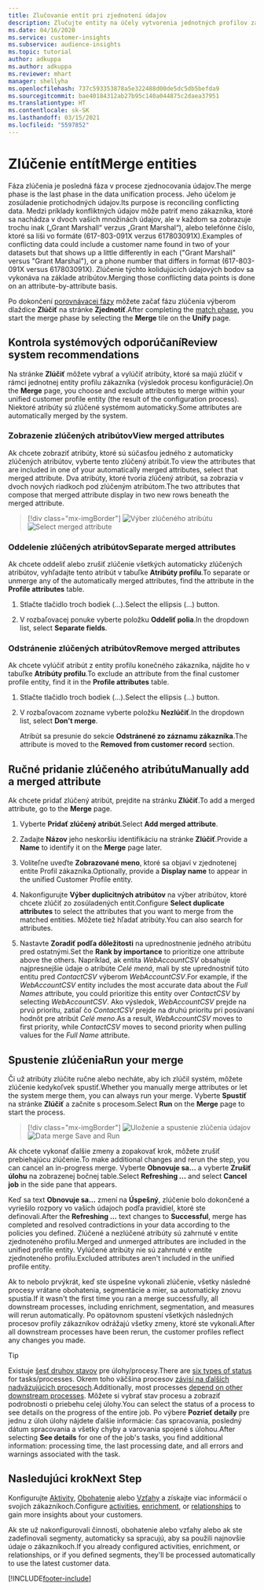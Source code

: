 ```yaml
---
title: Zlučovanie entít pri zjednotení údajov
description: Zlučujte entity na účely vytvorenia jednotných profilov zákazníkov.
ms.date: 04/16/2020
ms.service: customer-insights
ms.subservice: audience-insights
ms.topic: tutorial
author: adkuppa
ms.author: adkuppa
ms.reviewer: mhart
manager: shellyha
ms.openlocfilehash: 737c593353878a5e322488d00de5dc5db5befda9
ms.sourcegitcommit: bae40184312ab27b95c140a044875c2daea37951
ms.translationtype: HT
ms.contentlocale: sk-SK
ms.lasthandoff: 03/15/2021
ms.locfileid: "5597852"
---
```

# <a name="merge-entities"></a><span data-ttu-id="f38fa-103">Zlúčenie entít</span><span class="sxs-lookup"><span data-stu-id="f38fa-103">Merge entities</span></span>

<span data-ttu-id="f38fa-104">Fáza zlúčenia je posledná fáza v procese zjednocovania údajov.</span><span class="sxs-lookup"><span data-stu-id="f38fa-104">The merge phase is the last phase in the data unification process.</span></span> <span data-ttu-id="f38fa-105">Jeho účelom je zosúladenie protichodných údajov.</span><span class="sxs-lookup"><span data-stu-id="f38fa-105">Its purpose is reconciling conflicting data.</span></span> <span data-ttu-id="f38fa-106">Medzi príklady konfliktných údajov môže patriť meno zákazníka, ktoré sa nachádza v dvoch vašich množinách údajov, ale v každom sa zobrazuje trochu inak („Grant Marshall“ verzus „Grant Marshal“), alebo telefónne číslo, ktoré sa líši vo formáte (617-803-091X verzus 617803091X).</span><span class="sxs-lookup"><span data-stu-id="f38fa-106">Examples of conflicting data could include a customer name found in two of your datasets but that shows up a little differently in each ("Grant Marshall" versus "Grant Marshal"), or a phone number that differs in format (617-803-091X versus 617803091X).</span></span> <span data-ttu-id="f38fa-107">Zlúčenie týchto kolidujúcich údajových bodov sa vykonáva na základe atribútov.</span><span class="sxs-lookup"><span data-stu-id="f38fa-107">Merging those conflicting data points is done on an attribute-by-attribute basis.</span></span>

<span data-ttu-id="f38fa-108">Po dokončení [porovnávacej fázy](match-entities.md) môžete začať fázu zlúčenia výberom dlaždice **Zlúčiť** na stránke **Zjednotiť**.</span><span class="sxs-lookup"><span data-stu-id="f38fa-108">After completing the [match phase](match-entities.md), you start the merge phase by selecting the **Merge** tile on the **Unify** page.</span></span>

## <a name="review-system-recommendations"></a><span data-ttu-id="f38fa-109">Kontrola systémových odporúčaní</span><span class="sxs-lookup"><span data-stu-id="f38fa-109">Review system recommendations</span></span>

<span data-ttu-id="f38fa-110">Na stránke **Zlúčiť** môžete vybrať a vylúčiť atribúty, ktoré sa majú zlúčiť v rámci jednotnej entity profilu zákazníka (výsledok procesu konfigurácie).</span><span class="sxs-lookup"><span data-stu-id="f38fa-110">On the **Merge** page, you choose and exclude attributes to merge within your unified customer profile entity (the result of the configuration process).</span></span> <span data-ttu-id="f38fa-111">Niektoré atribúty sú zlúčené systémom automaticky.</span><span class="sxs-lookup"><span data-stu-id="f38fa-111">Some attributes are automatically merged by the system.</span></span>

### <a name="view-merged-attributes"></a><span data-ttu-id="f38fa-112">Zobrazenie zlúčených atribútov</span><span class="sxs-lookup"><span data-stu-id="f38fa-112">View merged attributes</span></span>

<span data-ttu-id="f38fa-113">Ak chcete zobraziť atribúty, ktoré sú súčasťou jedného z automaticky zlúčených atribútov, vyberte tento zlúčený atribút.</span><span class="sxs-lookup"><span data-stu-id="f38fa-113">To view the attributes that are included in one of your automatically merged attributes, select that merged attribute.</span></span> <span data-ttu-id="f38fa-114">Dva atribúty, ktoré tvoria zlúčený atribút, sa zobrazia v dvoch nových riadkoch pod zlúčeným atribútom.</span><span class="sxs-lookup"><span data-stu-id="f38fa-114">The two attributes that compose that merged attribute display in two new rows beneath the merged attribute.</span></span>

> [!div class="mx-imgBorder"]
> <span data-ttu-id="f38fa-115">![Výber zlúčeného atribútu](media/configure-data-merge-profile-attributes.png "Výber zlúčeného atribútu")</span><span class="sxs-lookup"><span data-stu-id="f38fa-115">![Select merged attribute](media/configure-data-merge-profile-attributes.png "Select merged attribute")</span></span>

### <a name="separate-merged-attributes"></a><span data-ttu-id="f38fa-116">Oddelenie zlúčených atribútov</span><span class="sxs-lookup"><span data-stu-id="f38fa-116">Separate merged attributes</span></span>

<span data-ttu-id="f38fa-117">Ak chcete oddeliť alebo zrušiť zlúčenie všetkých automaticky zlúčených atribútov, vyhľadajte tento atribút v tabuľke **Atribúty profilu**.</span><span class="sxs-lookup"><span data-stu-id="f38fa-117">To separate or unmerge any of the automatically merged attributes, find the attribute in the **Profile attributes** table.</span></span>

1. <span data-ttu-id="f38fa-118">Stlačte tlačidlo troch bodiek (...).</span><span class="sxs-lookup"><span data-stu-id="f38fa-118">Select the ellipsis (...) button.</span></span>
  
2. <span data-ttu-id="f38fa-119">V rozbaľovacej ponuke vyberte položku **Oddeliť polia**.</span><span class="sxs-lookup"><span data-stu-id="f38fa-119">In the dropdown list, select **Separate fields**.</span></span>

### <a name="remove-merged-attributes"></a><span data-ttu-id="f38fa-120">Odstránenie zlúčených atribútov</span><span class="sxs-lookup"><span data-stu-id="f38fa-120">Remove merged attributes</span></span>

<span data-ttu-id="f38fa-121">Ak chcete vylúčiť atribút z entity profilu konečného zákazníka, nájdite ho v tabuľke **Atribúty profilu**.</span><span class="sxs-lookup"><span data-stu-id="f38fa-121">To exclude an attribute from the final customer profile entity, find it in the **Profile attributes** table.</span></span>

1. <span data-ttu-id="f38fa-122">Stlačte tlačidlo troch bodiek (...).</span><span class="sxs-lookup"><span data-stu-id="f38fa-122">Select the ellipsis (...) button.</span></span>
  
2. <span data-ttu-id="f38fa-123">V rozbaľovacom zozname vyberte položku **Nezlúčiť**.</span><span class="sxs-lookup"><span data-stu-id="f38fa-123">In the dropdown list, select **Don't merge**.</span></span>

   <span data-ttu-id="f38fa-124">Atribút sa presunie do sekcie **Odstránené zo záznamu zákazníka**.</span><span class="sxs-lookup"><span data-stu-id="f38fa-124">The attribute is moved to the **Removed from customer record** section.</span></span>

## <a name="manually-add-a-merged-attribute"></a><span data-ttu-id="f38fa-125">Ručné pridanie zlúčeného atribútu</span><span class="sxs-lookup"><span data-stu-id="f38fa-125">Manually add a merged attribute</span></span>

<span data-ttu-id="f38fa-126">Ak chcete pridať zlúčený atribút, prejdite na stránku **Zlúčiť**.</span><span class="sxs-lookup"><span data-stu-id="f38fa-126">To add a merged attribute, go to the **Merge** page.</span></span>

1. <span data-ttu-id="f38fa-127">Vyberte **Pridať zlúčený atribút**.</span><span class="sxs-lookup"><span data-stu-id="f38fa-127">Select **Add merged attribute**.</span></span>

2. <span data-ttu-id="f38fa-128">Zadajte **Názov** jeho neskoršiu identifikáciu na stránke **Zlúčiť**.</span><span class="sxs-lookup"><span data-stu-id="f38fa-128">Provide a **Name** to identify it on the **Merge** page later.</span></span>

3. <span data-ttu-id="f38fa-129">Voliteľne uveďte **Zobrazované meno**, ktoré sa objaví v zjednotenej entite Profil zákazníka.</span><span class="sxs-lookup"><span data-stu-id="f38fa-129">Optionally, provide a **Display name** to appear in the unified Customer Profile entity.</span></span>

4. <span data-ttu-id="f38fa-130">Nakonfigurujte **Výber duplicitných atribútov** na výber atribútov, ktoré chcete zlúčiť zo zosúladených entít.</span><span class="sxs-lookup"><span data-stu-id="f38fa-130">Configure **Select duplicate attributes** to select the attributes that you want to merge from the matched entities.</span></span> <span data-ttu-id="f38fa-131">Môžete tiež hľadať atribúty.</span><span class="sxs-lookup"><span data-stu-id="f38fa-131">You can also search for attributes.</span></span>

5. <span data-ttu-id="f38fa-132">Nastavte **Zoradiť podľa dôležitosti** na uprednostnenie jedného atribútu pred ostatnými.</span><span class="sxs-lookup"><span data-stu-id="f38fa-132">Set the **Rank by importance** to prioritize one attribute above the others.</span></span> <span data-ttu-id="f38fa-133">Napríklad, ak entita *WebAccountCSV* obsahuje najpresnejšie údaje o atribúte *Celé mená*, mali by ste uprednostniť túto entitu pred *ContactCSV* výberom *WebAccountCSV*.</span><span class="sxs-lookup"><span data-stu-id="f38fa-133">For example, if the *WebAccountCSV* entity includes the most accurate data about the *Full Names* attribute, you could prioritize this entity over *ContactCSV* by selecting *WebAccountCSV*.</span></span> <span data-ttu-id="f38fa-134">Ako výsledok, *WebAccountCSV* prejde na prvú prioritu, zatiaľ čo *ContactCSV* prejde na druhú prioritu pri posúvaní hodnôt pre atribút *Celé meno*.</span><span class="sxs-lookup"><span data-stu-id="f38fa-134">As a result, *WebAccountCSV* moves to first priority, while *ContactCSV* moves to second priority when pulling values for the *Full Name* attribute.</span></span>

## <a name="run-your-merge"></a><span data-ttu-id="f38fa-135">Spustenie zlúčenia</span><span class="sxs-lookup"><span data-stu-id="f38fa-135">Run your merge</span></span>

<span data-ttu-id="f38fa-136">Či už atribúty zlúčite ručne alebo necháte, aby ich zlúčil systém, môžete zlúčenie kedykoľvek spustiť.</span><span class="sxs-lookup"><span data-stu-id="f38fa-136">Whether you manually merge attributes or let the system merge them, you can always run your merge.</span></span> <span data-ttu-id="f38fa-137">Vyberte **Spustiť** na stránke **Zlúčiť** a začnite s procesom.</span><span class="sxs-lookup"><span data-stu-id="f38fa-137">Select **Run** on the **Merge** page to start the process.</span></span>

> [!div class="mx-imgBorder"]
> <span data-ttu-id="f38fa-138">![Uloženie a spustenie zlúčenia údajov](media/configure-data-merge-save-run.png "Uloženie a spustenie zlúčenia údajov")</span><span class="sxs-lookup"><span data-stu-id="f38fa-138">![Data merge Save and Run](media/configure-data-merge-save-run.png "Data merge Save and Run")</span></span>

<span data-ttu-id="f38fa-139">Ak chcete vykonať ďalšie zmeny a zopakovať krok, môžete zrušiť prebiehajúcu zlúčenie.</span><span class="sxs-lookup"><span data-stu-id="f38fa-139">To make additional changes and rerun the step, you can cancel an in-progress merge.</span></span> <span data-ttu-id="f38fa-140">Vyberte **Obnovuje sa…** a vyberte **Zrušiť úlohu** na zobrazenej bočnej table.</span><span class="sxs-lookup"><span data-stu-id="f38fa-140">Select **Refreshing ...** and select **Cancel job**  in the side pane that appears.</span></span>

<span data-ttu-id="f38fa-141">Keď sa text **Obnovuje sa…** zmení na **Úspešný**, zlúčenie bolo dokončené a vyriešilo rozpory vo vašich údajoch podľa pravidiel, ktoré ste definovali.</span><span class="sxs-lookup"><span data-stu-id="f38fa-141">After the **Refreshing ...** text changes to **Successful**, merge has completed and resolved contradictions in your data according to the policies you defined.</span></span> <span data-ttu-id="f38fa-142">Zlúčené a nezlúčené atribúty sú zahrnuté v entite zjednoteného profilu.</span><span class="sxs-lookup"><span data-stu-id="f38fa-142">Merged and unmerged attributes are included in the unified profile entity.</span></span> <span data-ttu-id="f38fa-143">Vylúčené atribúty nie sú zahrnuté v entite zjednoteného profilu.</span><span class="sxs-lookup"><span data-stu-id="f38fa-143">Excluded attributes aren't included in the unified profile entity.</span></span>

<span data-ttu-id="f38fa-144">Ak to nebolo prvýkrát, keď ste úspešne vykonali zlúčenie, všetky následné procesy vrátane obohatenia, segmentácie a mier, sa automaticky znovu spustia.</span><span class="sxs-lookup"><span data-stu-id="f38fa-144">If it wasn't the first time you ran a merge successfully, all downstream processes, including enrichment, segmentation, and measures will rerun automatically.</span></span> <span data-ttu-id="f38fa-145">Po opätovnom spustení všetkých následných procesov profily zákazníkov odrážajú všetky zmeny, ktoré ste vykonali.</span><span class="sxs-lookup"><span data-stu-id="f38fa-145">After all downstream processes have been rerun, the customer profiles reflect any changes you made.</span></span>

> [!TIP]
> <span data-ttu-id="f38fa-146">Existuje [šesť druhov stavov](system.md#status-types) pre úlohy/procesy.</span><span class="sxs-lookup"><span data-stu-id="f38fa-146">There are [six types of status](system.md#status-types) for tasks/processes.</span></span> <span data-ttu-id="f38fa-147">Okrem toho väčšina procesov [závisí na ďalších nadväzujúcich procesoch](system.md#refresh-policies).</span><span class="sxs-lookup"><span data-stu-id="f38fa-147">Additionally, most processes [depend on other downstream processes](system.md#refresh-policies).</span></span> <span data-ttu-id="f38fa-148">Môžete si vybrať stav procesu a zobraziť podrobnosti o priebehu celej úlohy.</span><span class="sxs-lookup"><span data-stu-id="f38fa-148">You can select the status of a process to see details on the progress of the entire job.</span></span> <span data-ttu-id="f38fa-149">Po výbere **Pozrieť detaily** pre jednu z úloh úlohy nájdete ďalšie informácie: čas spracovania, posledný dátum spracovania a všetky chyby a varovania spojené s úlohou.</span><span class="sxs-lookup"><span data-stu-id="f38fa-149">After selecting **See details** for one of the job's tasks, you find additional information: processing time, the last processing date, and all errors and warnings associated with the task.</span></span>

## <a name="next-step"></a><span data-ttu-id="f38fa-150">Nasledujúci krok</span><span class="sxs-lookup"><span data-stu-id="f38fa-150">Next Step</span></span>

<span data-ttu-id="f38fa-151">Konfigurujte [Aktivity](activities.md), [Obohatenie](enrichment-microsoft-graph.md) alebo [Vzťahy](relationships.md) a získajte viac informácií o svojich zákazníkoch.</span><span class="sxs-lookup"><span data-stu-id="f38fa-151">Configure [activities](activities.md), [enrichment](enrichment-microsoft-graph.md), or [relationships](relationships.md) to gain more insights about your customers.</span></span>

<span data-ttu-id="f38fa-152">Ak ste už nakonfigurovali činnosti, obohatenie alebo vzťahy alebo ak ste zadefinovali segmenty, automaticky sa spracujú, aby sa použili najnovšie údaje o zákazníkoch.</span><span class="sxs-lookup"><span data-stu-id="f38fa-152">If you already configured activities, enrichment, or relationships, or if you defined segments, they'll be processed automatically to use the latest customer data.</span></span>




[!INCLUDE[footer-include](../includes/footer-banner.md)]
